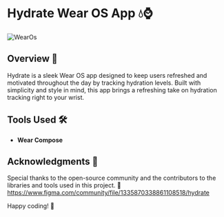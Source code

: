 # Hydrate Wear OS App 💧⌚

 ![WearOs](https://github.com/abualgait/HydrateWearOSApp/assets/38107393/3a088671-20e2-49bb-8753-f383ef777303)


## Overview 🚀
Hydrate is a sleek Wear OS app designed to keep users refreshed and motivated throughout the day by tracking hydration levels. Built with simplicity and style in mind, this app brings a refreshing take on hydration tracking right to your wrist.

 ## Tools Used 🛠️

- **Wear Compose** 

## Acknowledgments 🙌

Special thanks to the open-source community and the contributors to the libraries and tools used in this project. 👏
https://www.figma.com/community/file/1335870338861108518/hydrate

Happy coding! 🚀
